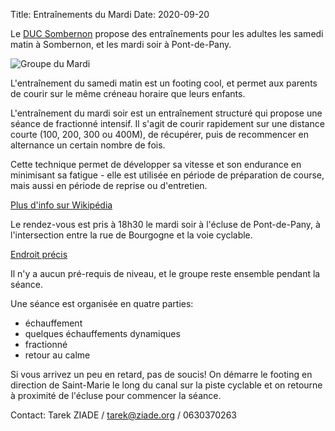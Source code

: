 Title: Entraînements du Mardi
Date: 2020-09-20

Le [DUC Sombernon](https://ducsombernon.cmonsite.fr) propose des entraînements
pour les adultes les samedi matin à Sombernon, et les mardi soir à
Pont-de-Pany.

![Groupe du Mardi](/images/mardi.png)

L'entraînement du samedi matin est un footing cool, et permet aux parents de
courir sur le même créneau horaire que leurs enfants.

L'entraînement du mardi soir est un entraînement structuré qui propose une séance
de fractionné intensif. Il s'agit de courir rapidement sur une distance courte
(100, 200, 300 ou 400M), de récupérer, puis de recommencer en alternance un
certain nombre de fois.

Cette technique permet de développer sa vitesse et son endurance en minimisant
sa fatigue - elle est utilisée en période de préparation de course, mais
aussi en période de reprise ou d'entretien.

[Plus d'info sur Wikipédia](https://fr.wikipedia.org/wiki/Entra%C3%AEnement_fractionn%C3%A9) 

Le rendez-vous est pris à 18h30 le mardi soir à l'écluse de Pont-de-Pany,
à l'intersection entre la rue de Bourgogne et la voie cyclable. 

[Endroit précis](https://goo.gl/maps/hfFYVNmRWCK138ya8)

Il n'y a aucun pré-requis de niveau, et le groupe reste ensemble pendant la séance.

Une séance est organisée en quatre parties:

- échauffement
- quelques échauffements dynamiques
- fractionné
- retour au calme

Si vous arrivez un peu en retard, pas de soucis! On démarre le footing en
direction de Saint-Marie le long du canal sur la piste cyclable et on retourne
à proximité de l'écluse pour commencer la séance. 

Contact: Tarek ZIADE / tarek@ziade.org / 0630370263
